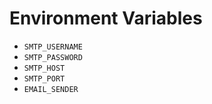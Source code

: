 # Environment Variables

* `SMTP_USERNAME`
* `SMTP_PASSWORD`
* `SMTP_HOST`
* `SMTP_PORT`
* `EMAIL_SENDER`
